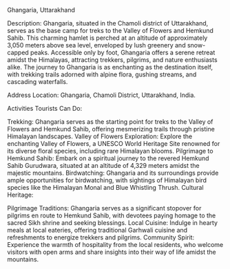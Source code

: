 
Ghangaria, Uttarakhand

Description:
Ghangaria, situated in the Chamoli district of Uttarakhand, serves as the base camp for treks to the Valley of Flowers and Hemkund Sahib. This charming hamlet is perched at an altitude of approximately 3,050 meters above sea level, enveloped by lush greenery and snow-capped peaks. Accessible only by foot, Ghangaria offers a serene retreat amidst the Himalayas, attracting trekkers, pilgrims, and nature enthusiasts alike. The journey to Ghangaria is as enchanting as the destination itself, with trekking trails adorned with alpine flora, gushing streams, and cascading waterfalls.

Address Location:
Ghangaria, Chamoli District, Uttarakhand, India.

Activities Tourists Can Do:

Trekking: Ghangaria serves as the starting point for treks to the Valley of Flowers and Hemkund Sahib, offering mesmerizing trails through pristine Himalayan landscapes.
Valley of Flowers Exploration: Explore the enchanting Valley of Flowers, a UNESCO World Heritage Site renowned for its diverse floral species, including rare Himalayan blooms.
Pilgrimage to Hemkund Sahib: Embark on a spiritual journey to the revered Hemkund Sahib Gurudwara, situated at an altitude of 4,329 meters amidst the majestic mountains.
Birdwatching: Ghangaria and its surroundings provide ample opportunities for birdwatching, with sightings of Himalayan bird species like the Himalayan Monal and Blue Whistling Thrush.
Cultural Heritage:

Pilgrimage Traditions: Ghangaria serves as a significant stopover for pilgrims en route to Hemkund Sahib, with devotees paying homage to the sacred Sikh shrine and seeking blessings.
Local Cuisine: Indulge in hearty meals at local eateries, offering traditional Garhwali cuisine and refreshments to energize trekkers and pilgrims.
Community Spirit: Experience the warmth of hospitality from the local residents, who welcome visitors with open arms and share insights into their way of life amidst the mountains.
